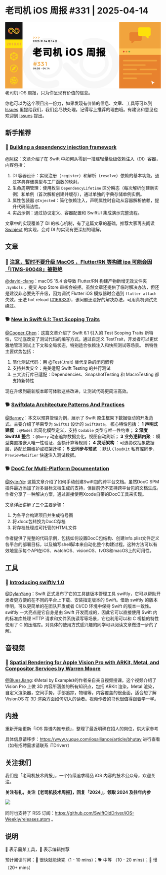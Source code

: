 # 老司机 iOS 周报 #331 | 2025-04-14

![ios-weekly](https://github.com/SwiftOldDriver/iOS-Weekly/blob/master/assets/weekly-header/331.jpg?raw=true)
老司机 iOS 周报，只为你呈现有价值的信息。

你也可以为这个项目出一份力，如果发现有价值的信息、文章、工具等可以到 [Issues](https://github.com/SwiftOldDriver/iOS-Weekly/issues) 里提给我们，我们会尽快处理。记得写上推荐的理由哦。有建议和意见也欢迎到 [Issues](https://github.com/SwiftOldDriver/iOS-Weekly/issues) 提出。

## 新手推荐

### 🐎 [Building a dependency injection framework](https://tanaschita.com/dependency-injection-building-lightweight-container/)

[@阿权](https://github.com/bqlin)：文章介绍了在 Swift 中如何从零到一搭建轻量级级依赖注入（DI）容器，内容包括：

1. DI 容器设计：实现注册（`register`）和解析（`resolve`）依赖的基本功能，通过字典存储类型与工厂函数的映射。
2. 生命周期管理：使用枚举 `DependencyLifetime` 区分瞬态（每次解析创建新实例）和单例（首次解析创建并缓存），通过单独的字典存储单例实例。
3. 属性包装器 `@Injected`：简化依赖注入，声明属性时自动从容器解析依赖，提升代码简洁性。
4. 实战示例：通过协议定义、容器配置和 SwiftUI 集成演示完整流程。

文章中的实现覆盖了 DI 的核心机制，有了这篇文章的基础，推荐大家再去阅读 [Swinject](https://github.com/Swinject/Swinject) 的实现，会对 DI 的实现有更深刻的理解。

## 文章

### 🐎 [注意，暂时不要升级 MacOS ，Flutter/RN 等构建 ipa 可能会因 「ITMS-90048」被拒绝](https://mp.weixin.qq.com/s/s9fJWOJNhOf9Beu60VDQUA)

[@david-clang](https://github.com/david-clang)：macOS 15.4 会导致 Flutter/RN 构建产物新增无效文件夹 `.Symbols` ，提交 App Store 审核会被拒。虽然文章还提供了临时解决办法，但还是建议非必要先不升级，因为调试 Flutter iOS 模拟器时会遇到 `flutter attach` 失效，无法 hot reload ([#166333](https://github.com/flutter/flutter/issues/166333))，该问题还没好的解决办法，可用真机调试先绕过。

### 🐕 [New in Swift 6.1: Test Scoping Traits](https://www.pointfree.co/blog/posts/169-new-in-swift-6-1-test-scoping-traits)

[@Cooper Chen](https://github.com/cjlcooper)：这篇文章介绍了 Swift 6.1 引入的 Test Scoping Traits 新特性，它彻底改变了测试代码的编写方式。通过自定义 TestTrait，开发者可以更优雅地管理测试上下文和全局状态，特别适合依赖注入和快照测试等场景。
新特性主要优势包括：
1. 简化测试代码：用 @Test(.trait) 替代复杂的闭包嵌套
2. 支持并发安全：完美适配 Swift Testing 的并行测试
3. 三大流行库已适配：Dependencies、SnapshotTesting 和 MacroTesting 都支持新特性

现在升级到最新版本即可体验这些改进，让测试代码更简洁高效。

### 🐕 [Swiftdata Architecture Patterns And Practices](https://azamsharp.com/2025/03/28/swiftdata-architecture-patterns-and-practices.html)

[@Barney](https://github.com/BarneyZhaoooo)：本文以预算管理为例，展示了 Swift 原生框架下数据驱动的开发范式。主要介绍了苹果专为 `SwiftUI` 设计的 `SwiftData`。
核心特性包括：
**1** **声明式建模** ：`@Model` 宏简化模型定义，支持 `Codable` 类型与唯一性约束；
**2** **深度 SwiftUI 整合** ：`@Query` 动态追踪数据变化，视图自动刷新；
**3** **业务逻辑内聚** ：模型类直接嵌入唯一性验证、金额计算等规则；
**4** **灵活架构** ：可选协议抽象数据层，适配长期维护或框架迁移；
**5** **云同步与预览** ：默认 `CloudKit` 私有库同步，`PreviewModifier` 快速注入测试数据。

### 🐕 [DocC for Multi-Platform Documentation](https://alexanderweiss.dev/blog/2025-03-09-docc-for-multi-platform-documentation)

[@Kyle-Ye](https://github.com/Kyle-Ye): 这篇文章介绍了如何手动创建Swift包的跨平台文档。虽然DocC SPM插件最近添加了对多目标文档生成的支持，但目前仍不支持跨平台包的文档生成。作者分享了一种解决方案，通过直接使用Xcode自带的DocC工具来实现。

文章详细讲解了三个主要步骤：
1. 为各平台构建项目并生成符号图
2. 将.docc包转换为DocC存档
3. 将存档处理成可托管的HTML文件

作者提供了完整的代码示例，包括如何设置DocC包结构、创建Info.plist文件定义各平台的部署目标，以及编写shell脚本来自动化整个构建过程。这种方法可以有效地显示每个API在iOS、watchOS、visionOS、tvOS和macOS上的可用性。

## 工具

### 🐎 [Introducing swiftly 1.0](https://www.swift.org/blog/introducing-swiftly_10/)

[@DylanYang](https://github.com/Dylan19Yang)：Swift 正式发布了它的工具链版本管理工具 swiftly，它可以帮助开发者更方便的在不同的平台上下载、安装指定版本的 Swift。借助 swiftly 的版本申明，可以更简单的在团队开发或者 CI/CD 环境中保持 Swift 的版本一致性。swiftly 一大亮点是它自身是由 Swift 开发而成的，因此它可以直接使用 Swift 内的标准库处理 HTTP 请求和文件系统读写等场景，它也利用可以和 C 桥接的特性使用了 C 的压缩库。对具体的使用方式感兴趣的同学可以阅读文章做进一步的了解。

## 音视频

### 🐢 [Spatial Rendering for Apple Vision Pro with ARKit, Metal, and Compositor Services by Warren Moore](https://www.youtube.com/watch?v=vO0M4c9mb2E)

[@BluesJiang](https://github.com/BluesJiang): 《Metal by Example》的作者亲自亲自视频授课。这个视频介绍了 Vision Pro 上做 3D 内容所涵盖的所有知识点，包括 ARKit 渲染，Metal 渲染，自定义渲染器，空间手势，手部追踪，物理等，内容覆盖的很全面，适合想了解 VisionOS 在 3D 渲染方面如何切入的读者。视频作者的书也很值得跟着学一学。


## 内推

重新开始更新「iOS 靠谱内推专题」，整理了最近明确在招人的岗位，供大家参考

具体信息请移步：https://www.yuque.com/iosalliance/article/bhutav 进行查看（如有招聘需求请联系 iTDriverr）

## 关注我们

我们是「老司机技术周报」，一个持续追求精品 iOS 内容的技术公众号，欢迎关注。

**关注有礼，关注【老司机技术周报】，回复「2024」，领取 2024 及往年内参**

![](https://github.com/SwiftOldDriver/iOS-Weekly/blob/master/assets/qrcode_for_wechat.jpg?raw=true)

同时也支持了 RSS 订阅：https://github.com/SwiftOldDriver/iOS-Weekly/releases.atom 。

## 说明

🚧 表示需某工具，🌟 表示编辑推荐

预计阅读时间：🐎 很快就能读完（1 - 10 mins）；🐕 中等 （10 - 20 mins）；🐢 慢（20+ mins）
